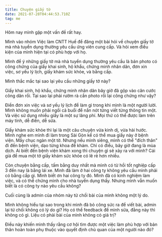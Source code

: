 ```yaml
---
title: Chuyện giấy tờ
date: 2021-07-28T04:44:53.710Z
tag: me
---
```

Hôm nay mình gặp một vấn đề rất hay.

Mình vào nhóm Việc làm CNTT Huế để đăng một bài hỏi về chuyện giấy tờ mà nhà tuyển dụng thường yêu cầu ứng viên cung cấp. Và hỏi xem điều kiện của mình hiện tại có phù hợp với họ.

Mình để ý những giấy tờ mà nhà tuyển dụng thường yêu cầu là bản photo có công chứng của giấy khai sinh, hộ khẩu, chứng minh nhân dân, đơn xin việc, sơ yếu lý lịch, giấy khám sức khỏe, và bằng cấp.

Mình thắc mắc tại sao lại yêu cầu những giấy tờ này?

Giấy khai sinh, hộ khẩu, chứng minh nhân dân bây giờ đã gộp vào căn cước công dân rồi. Tại sao lại phải rườm rà cần photo rồi lại công chứng như vậy?

Điền đơn xin việc và sơ yếu lý lịch để làm gì trong khi mình là một người lười. Mình không muốn phải ngồi cả buổi để nắn nót từng viết từng thông tin một. Và việc sử dụng nhiều giấy là một sự lãng phí. Mọi thứ có thể được làm trên máy tính, dễ điền, dễ sửa.

Giấy khám sức khỏe thì lại là một câu chuyện vừa kinh dị, vừa hài hước. Mình nghe em mình đi làm trong Sài Gòn kể có thể mua giấy này ở bệnh viện. Mấy chục ngàn một tờ. Nhưng nếu mình siêng, mình có thể "đích thân" đi đến bệnh viện, dạo từng khoa để khám. Chỉ có điều, bây giờ đang là mùa dịch. Ai biết đến bệnh viện khám xong thì chuyện gì sẽ xảy ra với mình? Cái giá để mua một tờ giấy khám sức khỏe có lẽ rẻ hơn nhiều.

Còn chuyện bằng cấp, tấm bằng duy nhất mà mình có từ hồi tốt nghiệp cấp 3 đến nay là bằng lái xe. Mình đã làm ở hai công ty không yêu cầu mình phải có bằng cấp gì. Mình biết ơn hai công ty đó. Mình đã có kinh nghiệm làm việc, và có thể chứng mình cho nhà tuyển dụng thấy. Nhưng mình vẫn muốn biết là có công ty nào yêu cầu không?

Cuối cùng là admin của nhóm này từ chối bài của mình không một lý do.

Mình không hiểu tại sao trong khi mình đã bỏ công sức ra để viết bài, admin lại từ chối không có lý do gì? Họ có thể feedback để mình sửa, đằng này thì không có gì. Liệu có phải bài của mình không có giá trị?

Điều này khiến mình thấy rằng cơ hội tìm được một việc làm phù hợp với bản thân hoàn toàn phụ thuộc vào quyết định chủ quan của một người nào đó?